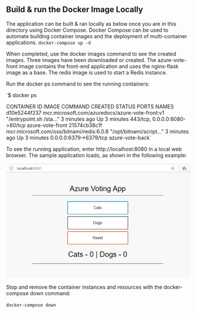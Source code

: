 ## Build & run the Docker Image Locally
The application can be built & ran locally as below once you are in this directory using Docker Compose. Docker Compose can be used to automate building container images and the deployment of multi-container applications.
`docker-compose up -d`

When completed, use the docker images command to see the created images. Three images have been downloaded or created. The azure-vote-front image contains the front-end application and uses the nginx-flask image as a base. The redis image is used to start a Redis instance.

Run the docker ps command to see the running containers:

`$ docker ps

CONTAINER ID        IMAGE                                             COMMAND                  CREATED             STATUS              PORTS                           NAMES
d10e5244f237        mcr.microsoft.com/azuredocs/azure-vote-front:v1   "/entrypoint.sh /sta…"   3 minutes ago       Up 3 minutes        443/tcp, 0.0.0.0:8080->80/tcp   azure-vote-front
21574cb38c1f        mcr.microsoft.com/oss/bitnami/redis:6.0.8         "/opt/bitnami/script…"   3 minutes ago       Up 3 minutes        0.0.0.0:6379->6379/tcp          azure-vote-back`

To see the running application, enter http://localhost:8080 in a local web browser. The sample application loads, as shown in the following example:

![](images/deploy-app-to-acr-4.png)

Stop and remove the container instances and resources with the docker-compose down command:

`docker-compose down`